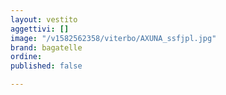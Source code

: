 ```yaml
---
layout: vestito
aggettivi: []
image: "/v1582562358/viterbo/AXUNA_ssfjpl.jpg"
brand: bagatelle
ordine: 
published: false

---
```

